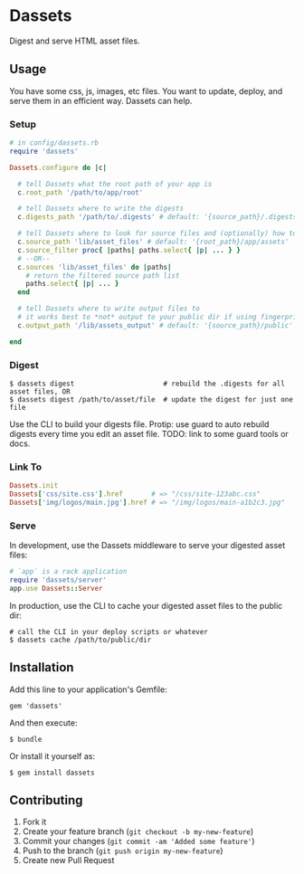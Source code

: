 # Dassets

Digest and serve HTML asset files.

## Usage

You have some css, js, images, etc files.  You want to update, deploy, and serve them in an efficient way.  Dassets can help.

### Setup

```ruby
# in config/dassets.rb
require 'dassets'

Dassets.configure do |c|

  # tell Dassets what the root path of your app is
  c.root_path '/path/to/app/root'

  # tell Dassets where to write the digests
  c.digests_path '/path/to/.digests' # default: '{source_path}/.digests'

  # tell Dassets where to look for source files and (optionally) how to filter those files
  c.source_path 'lib/asset_files' # default: '{root_path}/app/assets'
  c.source_filter proc{ |paths| paths.select{ |p| ... } }
  # --OR--
  c.sources 'lib/asset_files' do |paths|
    # return the filtered source path list
    paths.select{ |p| ... }
  end

  # tell Dassets where to write output files to
  # it works best to *not* output to your public dir if using fingerprinting
  c.output_path '/lib/assets_output' # default: '{source_path}/public'

end
```

### Digest

```
$ dassets digest                      # rebuild the .digests for all asset files, OR
$ dassets digest /path/to/asset/file  # update the digest for just one file
```

Use the CLI to build your digests file.  Protip: use guard to auto rebuild digests every time you edit an asset file.  TODO: link to some guard tools or docs.

### Link To

```rb
Dassets.init
Dassets['css/site.css'].href       # => "/css/site-123abc.css"
Dassets['img/logos/main.jpg'].href # => "/img/logos/main-a1b2c3.jpg"
```

### Serve

In development, use the Dassets middleware to serve your digested asset files:

```ruby
# `app` is a rack application
require 'dassets/server'
app.use Dassets::Server
```

In production, use the CLI to cache your digested asset files to the public dir:

```
# call the CLI in your deploy scripts or whatever
$ dassets cache /path/to/public/dir
```

## Installation

Add this line to your application's Gemfile:

    gem 'dassets'

And then execute:

    $ bundle

Or install it yourself as:

    $ gem install dassets

## Contributing

1. Fork it
2. Create your feature branch (`git checkout -b my-new-feature`)
3. Commit your changes (`git commit -am 'Added some feature'`)
4. Push to the branch (`git push origin my-new-feature`)
5. Create new Pull Request
